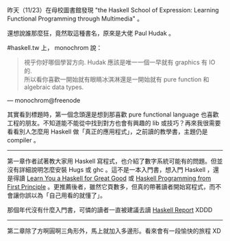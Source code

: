 昨天（11/23）在母校圖書館發現 "the Haskell School of Expression: Learning Functional Programming through Multimedia" 。

還想說誰那麼狂，竟然取這種書名，原來是大佬 Paul Hudak 。

#haskell.tw 上， monochrom 說：

> 視乎你好哪個學習方向. Hudak 應該是唯一一個一早就有 graphics 有 IO 的.  
> 所以看你喜歡一開始就有眼睛冰淇淋還是一開始就有 pure function 和 algebraic data types.

— monochrom@freenode

其實看到標題時，第一個念頭還是想到那喜歡 pure functional language 也喜歡工程的朋友。不知道能不能從中找到對方也會有興趣的 lib 或技巧？再來我很需要看看別人怎麼用 Haskell 做「真正的應用程式」，之前讀的教學書，主題仍是 compiler 。

---

第一章作者試著教大家用 Haskell 寫程式，也介紹了數字系統可能有的問題。但並沒有詳細說明怎麼安裝 Hugs 或 ghc 。這不是一本入門書，想入門 Haskell ，還是得讀 [Learn You a Haskell for Great Good][LYaH] 或 [Haskell Programming from First Principle][HPfFP] 。更推薦後者，雖然它頁數多，但真的帶著讀者開始寫程式，而不會讓你誤以為「自己用看的就懂了」。

那個年代沒有什麼入門書，可憐的讀者一直被建議去讀 [Haskell Report][Report] XDDD

[LYaH]: http://learnyouahaskell.com/
[HPfFP]: http://haskellbook.com/
[Report]: https://www.haskell.org/onlinereport/

---

第二章除了方啊圓啊三角形外，馬上就加入多邊形。看來會有一段愉快的旅程 XD
